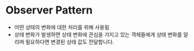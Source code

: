 # Observer Pattern

- 어떤 상태의 변화에 대한 처리를 위해 사용됨
- 상태 변화가 발생하면 상태 변화에 관심을 가지고 있는 객체들에게 상태 변화를 알리며 필요하다면 변경된 상태 값도 전달합니다.